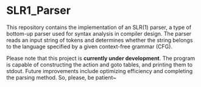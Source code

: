 # SLR1_Parser
This repository contains the implementation of an SLR(1) parser, a type of bottom-up parser used for syntax analysis in compiler design. The parser reads an input string of tokens and determines whether the string belongs to the language specified by a given context-free grammar (CFG).

Please note that this project is **currently under development**. The program is capable of constructing the action and goto tables, and printing them to stdout. Future improvements include optimizing efficiency and completing the parsing method.
So, please, be patient~
